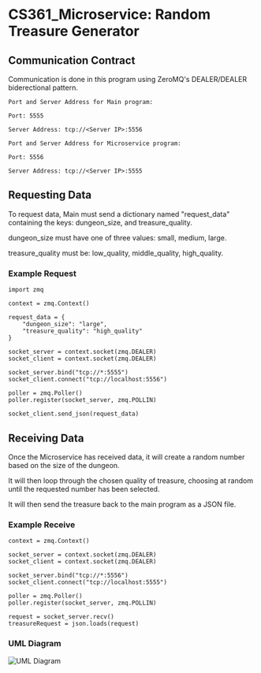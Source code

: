 # CS361_Microservice: Random Treasure Generator

## Communication Contract

Communication is done in this program using ZeroMQ's DEALER/DEALER biderectional pattern.

```
Port and Server Address for Main program:

Port: 5555

Server Address: tcp://<Server IP>:5556
```

```
Port and Server Address for Microservice program:

Port: 5556

Server Address: tcp://<Server IP>:5555
```

## Requesting Data

To request data, Main must send a dictionary named "request_data" containing the keys: dungeon_size, and treasure_quality.

dungeon_size must have one of three values: small, medium, large.

treasure_quality must be: low_quality, middle_quality, high_quality.

### Example Request

```
import zmq

context = zmq.Context()

request_data = {
    "dungeon_size": "large",
    "treasure_quality": "high_quality"
}

socket_server = context.socket(zmq.DEALER)
socket_client = context.socket(zmq.DEALER)

socket_server.bind("tcp://*:5555")
socket_client.connect("tcp://localhost:5556")

poller = zmq.Poller()
poller.register(socket_server, zmq.POLLIN)

socket_client.send_json(request_data)
```

## Receiving Data

Once the Microservice has received data, it will create a random number based on the size of the dungeon.

It will then loop through the chosen quality of treasure, choosing at random until the requested number has been selected.

It will then send the treasure back to the main program as a JSON file.

### Example Receive
```
context = zmq.Context()

socket_server = context.socket(zmq.DEALER)
socket_client = context.socket(zmq.DEALER)

socket_server.bind("tcp://*:5556")
socket_client.connect("tcp://localhost:5555")

poller = zmq.Poller()
poller.register(socket_server, zmq.POLLIN)

request = socket_server.recv()
treasureRequest = json.loads(request)
```

### UML Diagram
![UML Diagram](https://github.com/user-attachments/assets/590ef2e6-0c50-4c27-81d1-ef0a33b4d404)
